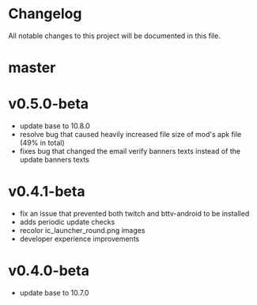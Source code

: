# Changelog

All notable changes to this project will be documented in this file.

# master


# v0.5.0-beta
- update base to 10.8.0
- resolve bug that caused heavily increased file size of mod's apk file (49% in total)
- fixes bug that changed the email verify banners texts instead of the update banners texts

# v0.4.1-beta
- fix an issue that prevented both twitch and bttv-android to be installed
- adds periodic update checks
- recolor ic_launcher_round.png images
- developer experience improvements

# v0.4.0-beta
- update base to 10.7.0
